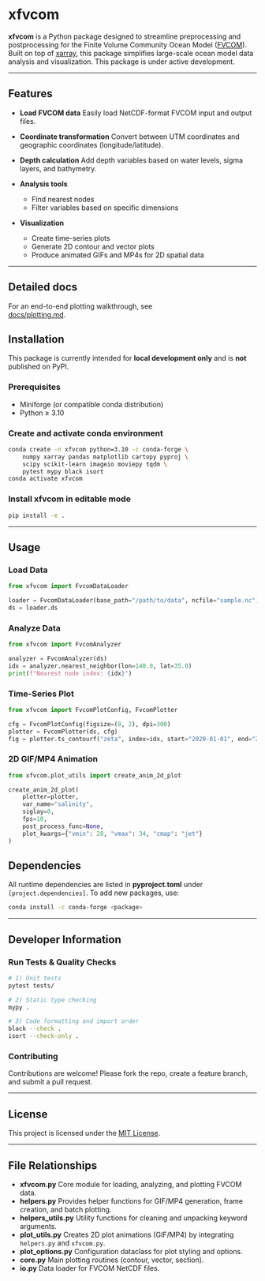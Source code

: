 # xfvcom

**xfvcom** is a Python package designed to streamline preprocessing and postprocessing for the Finite Volume Community Ocean Model ([FVCOM](https://github.com/FVCOM-GitHub/FVCOM)). Built on top of [xarray](https://docs.xarray.dev/en/stable/), this package simplifies large-scale ocean model data analysis and visualization. This package is under active development.

---

## Features

* **Load FVCOM data**
  Easily load NetCDF-format FVCOM input and output files.
* **Coordinate transformation**
  Convert between UTM coordinates and geographic coordinates (longitude/latitude).
* **Depth calculation**
  Add depth variables based on water levels, sigma layers, and bathymetry.
* **Analysis tools**

  * Find nearest nodes
  * Filter variables based on specific dimensions
* **Visualization**

  * Create time-series plots
  * Generate 2D contour and vector plots
  * Produce animated GIFs and MP4s for 2D spatial data

---

## Detailed docs

For an end-to-end plotting walkthrough, see  
[docs/plotting.md](docs/plotting.md).


## Installation

This package is currently intended for **local development only** and is **not** published on PyPI.

### Prerequisites

* Miniforge (or compatible conda distribution)
* Python ≥ 3.10

### Create and activate conda environment

```bash
conda create -n xfvcom python=3.10 -c conda-forge \
    numpy xarray pandas matplotlib cartopy pyproj \
    scipy scikit-learn imageio moviepy tqdm \
    pytest mypy black isort
conda activate xfvcom
```

### Install xfvcom in editable mode

```bash
pip install -e .
```

---

## Usage

### Load Data

```python
from xfvcom import FvcomDataLoader

loader = FvcomDataLoader(base_path="/path/to/data", ncfile="sample.nc")
ds = loader.ds
```

### Analyze Data

```python
from xfvcom import FvcomAnalyzer

analyzer = FvcomAnalyzer(ds)
idx = analyzer.nearest_neighbor(lon=140.0, lat=35.0)
print(f"Nearest node index: {idx}")
```

### Time-Series Plot

```python
from xfvcom import FvcomPlotConfig, FvcomPlotter

cfg = FvcomPlotConfig(figsize=(8, 2), dpi=300)
plotter = FvcomPlotter(ds, cfg)
fig = plotter.ts_contourf("zeta", index=idx, start="2020-01-01", end="2020-12-31")
```

### 2D GIF/MP4 Animation

```python
from xfvcom.plot_utils import create_anim_2d_plot

create_anim_2d_plot(
    plotter=plotter,
    var_name="salinity",
    siglay=0,
    fps=10,
    post_process_func=None,
    plot_kwargs={"vmin": 28, "vmax": 34, "cmap": "jet"}
)
```

## Dependencies

All runtime dependencies are listed in **pyproject.toml** under `[project.dependencies]`. To add new packages, use:

```bash
conda install -c conda-forge <package>
```

---

## Developer Information

### Run Tests & Quality Checks

```bash
# 1) Unit tests
pytest tests/

# 2) Static type checking
mypy .

# 3) Code formatting and import order
black --check .
isort --check-only .
```

### Contributing

Contributions are welcome! Please fork the repo, create a feature branch, and submit a pull request.

---

## License

This project is licensed under the [MIT License](LICENSE).

---

## File Relationships

* **xfvcom.py**
  Core module for loading, analyzing, and plotting FVCOM data.
* **helpers.py**
  Provides helper functions for GIF/MP4 generation, frame creation, and batch plotting.
* **helpers\_utils.py**
  Utility functions for cleaning and unpacking keyword arguments.
* **plot\_utils.py**
  Creates 2D plot animations (GIF/MP4) by integrating `helpers.py` and `xfvcom.py`.
* **plot\_options.py**
  Configuration dataclass for plot styling and options.
* **core.py**
  Main plotting routines (contour, vector, section).
* **io.py**
  Data loader for FVCOM NetCDF files.

